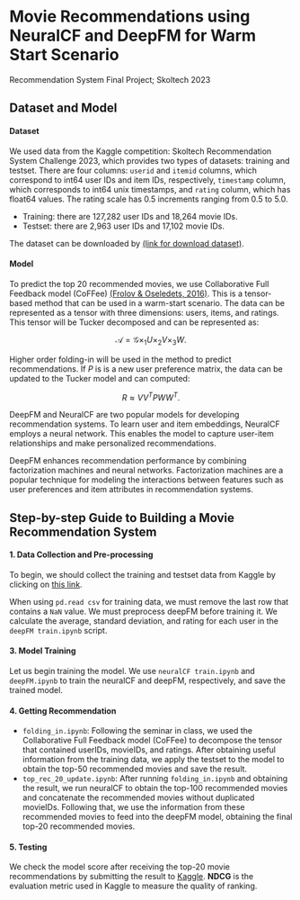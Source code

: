 # Movie Recommendations using NeuralCF and DeepFM for Warm Start Scenario
Recommendation System Final Project; Skoltech 2023

## Dataset and Model

#### Dataset

We used data from the Kaggle competition: Skoltech Recommendation System Challenge 2023, which provides two types of datasets: training and testset. There are four columns: `userid` and `itemid` columns, which correspond to int64 user IDs and item IDs, respectively, `timestamp` column, which corresponds to int64 unix timestamps, and `rating` column, which has float64 values. The rating scale has 0.5 increments ranging from 0.5 to 5.0. 

- Training: there are 127,282 user IDs and 18,264 movie IDs.
- Testset: there are 2,963 user IDs and 17,102 movie IDs.

The dataset can be downloaded by [(link for download dataset)]([https://www.kaggle.com/competitions/skoltech-recommender-systems-challenge-2023/data?select=training]).


#### Model

To predict the top 20 recommended movies, we use Collaborative Full Feedback model (CoFFee) [(Frolov & Oseledets, 2016)](https://arxiv.org/abs/1607.04228). This is a tensor-based method that can be used in a warm-start scenario. The data can be represented as a tensor with three dimensions: users, items, and ratings. This tensor will be Tucker decomposed and can be represented as:

$$ 
\mathcal{A} = \mathcal{G} \times_1 U \times_2 V \times_3 W. 
$$

Higher order folding-in will be used in the method to predict recommendations. If $P$ is is a new user preference matrix, the data can be updated to the Tucker model and can computed:

$$ 
R \approx VV^{T}PWW^{T}.
$$

DeepFM and NeuralCF are two popular models for developing recommendation systems. To learn user and item embeddings, NeuralCF employs a neural network. This enables the model to capture user-item relationships and make personalized recommendations.

DeepFM enhances recommendation performance by combining factorization machines and neural networks. Factorization machines are a popular technique for modeling the interactions between features such as user preferences and item attributes in recommendation systems.



## Step-by-step Guide to Building a Movie Recommendation System

#### 1. Data Collection and Pre-processing
To begin, we should collect the training and testset data from Kaggle by clicking on [this link]([https://www.kaggle.com/competitions/skoltech-recommender-systems-challenge-2023/data?select=training]).

When using ```pd.read csv``` for training data, we must remove the last row that contains a ```NaN``` value. We must preprocess deepFM before training it.
We calculate the average, standard deviation, and rating for each user in the `deepFM train.ipynb` script. 

#### 3. Model Training 
Let us begin training the model. We use `neuralCF train.ipynb` and `deepFM.ipynb` to train the neuralCF and deepFM, respectively, and save the trained model.

#### 4. Getting Recommendation
- `folding_in.ipynb`: Following the seminar in class, we used the Collaborative Full Feedback model (CoFFee) to decompose the tensor that contained userIDs, movieIDs, and ratings. After obtaining useful information from the training data, we apply the testset to the model to obtain the top-50 recommended movies and save the result.
- `top_rec_20_update.ipynb`: After running `folding_in.ipynb` and obtaining the result, we run neuralCF to obtain the top-100 recommended movies and concatenate the recommended movies without duplicated movieIDs. Following that, we use the information from these recommended movies to feed into the deepFM model, obtaining the final top-20 recommended movies.

#### 5. Testing
We check the model score after receiving the top-20 movie recommendations by submitting the result to [Kaggle]([https://www.kaggle.com/competitions/skoltech-recommender-systems-challenge-2023/leaderboard]). **NDCG** is the evaluation metric used in Kaggle to measure the quality of ranking.






